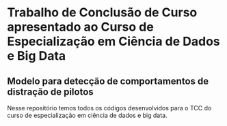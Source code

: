 # Trabalho de Conclusão de Curso apresentado ao Curso de Especialização em Ciência de Dados e Big Data
## Modelo para detecção de comportamentos de distração de pilotos

Nesse repositório temos todos os códigos desenvolvidos para o TCC do curso de especialização em ciência de dados e big data.


